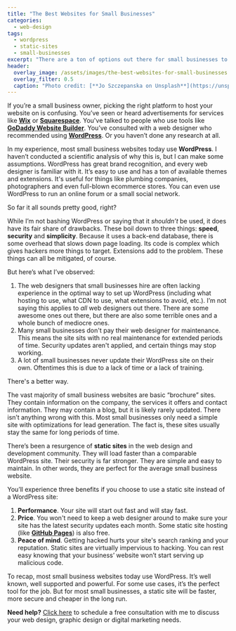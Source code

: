 ```yaml
---
title: "The Best Websites for Small Businesses"
categories:
  - web-design
tags:
  - wordpress
  - static-sites
  - small-businesses
excerpt: "There are a ton of options out there for small businesses to use for creating their websites.  This post examines the most popular option and a potentially better alternative."
header:
  overlay_image: /assets/images/the-best-websites-for-small-businesses.jpg
  overlay_filter: 0.5
  caption: "Photo credit: [**Jo Szczepanska on Unsplash**](https://unsplash.com/photos/bjemWZcNF34)"
---
```


If you’re a small business owner, picking the right platform to host your website on is confusing. You’ve seen or heard advertisements for services like [**Wix**](https://www.wix.com/) or [**Squarespace**](https://www.squarespace.com/). You've talked to people who use tools like [**GoDaddy Website Builder**](https://www.godaddy.com/websites/website-builder). You’ve consulted with a web designer who recommended using [**WordPress**](https://wordpress.org/). Or you haven’t done any research at all.

In my experience, most small business websites today use **WordPress**. I haven’t conducted a scientific analysis of why this is, but I can make some assumptions. WordPress has great brand recognition, and every web designer is familiar with it. It’s easy to use and has a ton of available themes and extensions. It's useful for things like plumbing companies, photographers and even full-blown ecommerce stores. You can even use WordPress to run an online forum or a small social network.

So far it all sounds pretty good, right?

While I’m not bashing WordPress or saying that it *shouldn’t* be used, it does have its fair share of drawbacks. These boil down to three things: **speed**, **security** and **simplicity**. Because it uses a back-end database, there is some overhead that slows down page loading. Its code is complex which gives hackers more things to target. Extensions add to the problem. These things can all be mitigated, of course.

But here’s what I’ve observed:
1.  The web designers that small businesses hire are often lacking experience in the optimal way to set up WordPress (including what hosting to use, what CDN to use, what extensions to avoid, etc.). I’m not saying this applies to *all* web designers out there. There are some awesome ones out there, but there are also some terrible ones and a whole bunch of mediocre ones.
2.  Many small businesses don't pay their web designer for maintenance. This means the site sits with no real maintenance for extended periods of time.  Security updates aren't applied, and certain things may stop working.
3.  A lot of small businesses never update their WordPress site on their own. Oftentimes this is due to a lack of time or a lack of training.

There's a better way.

The vast majority of small business websites are basic “brochure” sites. They contain information on the company, the services it offers and contact information. They may contain a blog, but it is likely rarely updated. There isn’t anything wrong with this. Most small businesses only need a simple site with optimizations for lead generation. The fact is, these sites usually stay the same for long periods of time.

There’s been a resurgence of **static sites** in the web design and development community. They will load faster than a comparable WordPress site.  Their security is far stronger.  They are simple and easy to maintain. In other words, they are perfect for the average small business website.

You’ll experience three benefits if you choose to use a static site instead of a WordPress site:
1.  **Performance**. Your site will start out fast and will stay fast.
2.  **Price**. You won't need to keep a web designer around to make sure your site has the latest security updates each month. Some static site hosting (like [**GitHub Pages**](https://pages.github.com/)) is also free.
3.  **Peace of mind**. Getting hacked hurts your site's search ranking and your reputation. Static sites are virtually impervious to hacking. You can rest easy knowing that your business’ website won’t start serving up malicious code.  

To recap, most small business websites today use WordPress. It’s well known, well supported and powerful. For some use cases, it’s the perfect tool for the job. But for most small businesses, a static site will be faster, more secure and cheaper in the long run.

<p class="notice--info"><b>Need help?</b>  <a href="/free-consultation/">Click here</a> to schedule a free consultation with me to discuss your web design, graphic design or digital marketing needs.</p>
